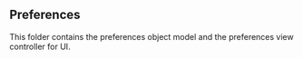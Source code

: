 ## Preferences

This folder contains the preferences object model and the preferences view controller for UI.